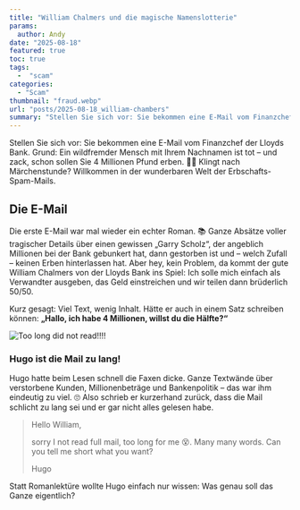 ```yaml
---
title: "William Chalmers und die magische Namenslotterie"
params:
  author: Andy
date: "2025-08-18"
featured: true
toc: true
tags:
  -  "scam"
categories:
  - "Scam"
thumbnail: "fraud.webp"
url: "posts/2025-08-18_william-chambers"
summary: "Stellen Sie sich vor: Sie bekommen eine E-Mail vom Finanzchef der Lloyds Bank. Grund: Ein wildfremder Mensch mit Ihrem Nachnamen ist tot – und zack, schon sollen Sie 4 Millionen Pfund erben. 🎩💸 Klingt nach Märchenstunde? Willkommen in der wunderbaren Welt der Erbschafts-Spam-Mails."
---
```


Stellen Sie sich vor: Sie bekommen eine E-Mail vom Finanzchef der Lloyds Bank. Grund: Ein wildfremder Mensch mit Ihrem Nachnamen ist tot – und zack, schon sollen Sie 4 Millionen Pfund erben. 🎩💸 Klingt nach Märchenstunde? Willkommen in der wunderbaren Welt der Erbschafts-Spam-Mails.

## Die E-Mail

Die erste E-Mail war mal wieder ein echter Roman. 📚 Ganze Absätze voller tragischer Details über einen gewissen „Garry Scholz“, der angeblich Millionen bei der Bank gebunkert hat, dann gestorben ist und – welch Zufall – keinen Erben hinterlassen hat. Aber hey, kein Problem, da kommt der gute William Chalmers von der Lloyds Bank ins Spiel: Ich solle mich einfach als Verwandter ausgeben, das Geld einstreichen und wir teilen dann brüderlich 50/50.

Kurz gesagt: Viel Text, wenig Inhalt. Hätte er auch in einem Satz schreiben können:
**„Hallo, ich habe 4 Millionen, willst du die Hälfte?“**

![Too long did not read!!!!](/posts/2025-08-18_william-chambers/tldr.webp)

### Hugo ist die Mail zu lang!

Hugo hatte beim Lesen schnell die Faxen dicke. Ganze Textwände über verstorbene Kunden, Millionenbeträge und Bankenpolitik – das war ihm eindeutig zu viel. 🙄 Also schrieb er kurzerhand zurück, dass die Mail schlicht zu lang sei und er gar nicht alles gelesen habe. 

> Hello William,  
>   
> sorry I not read full mail, too long for me 😵. Many many words. Can you tell me short what you want?  
>   
> Hugo  

Statt Romanlektüre wollte Hugo einfach nur wissen: Was genau soll das Ganze eigentlich?

